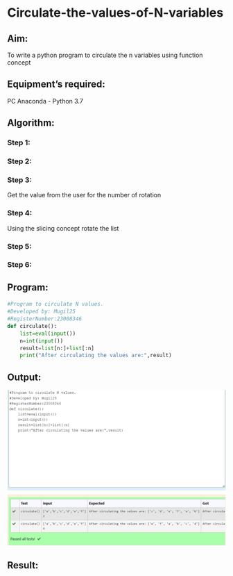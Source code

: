 # Circulate-the-values-of-N-variables
## Aim:
To write a python program to circulate the n variables using function concept
## Equipment’s required:
PC
Anaconda - Python 3.7
## Algorithm: 
### Step 1: 
### Step 2: 
### Step 3: 
Get the value from the user for the number of rotation
### Step 4: 
Using the slicing concept rotate the list

### Step 5: 
### Step 6: 
## Program:
```python
#Program to circulate N values.
#Developed by: Mugil25
#RegisterNumber:23008346
def circulate():
    list=eval(input())
    n=int(input())
    result=list[n:]+list[:n]
    print("After circulating the values are:",result)
```

## Output:
![output](./circulate.png)

## Result:

